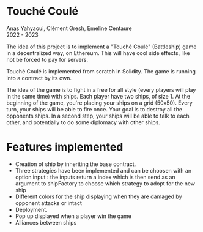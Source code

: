 # Touché Coulé
Anas Yahyaoui, Clément Gresh, Emeline Centaure        
2022 - 2023 

The idea of this project is to implement a "Touché Coulé" (Battleship) game
in a decentralized way, on Ethereum. This will have cool side effects, like not
be forced to pay for servers.

Touché Coulé is implemented from scratch in Solidity. The game is running into a contract by its own. 

The idea of the game is to fight in a free for all style (every players will play in the same time) with ships. Each player have two ships, of size 1. At the beginning of the game, you're placing your ships on a grid (50x50). Every turn, your ships will be able to fire once. Your goal is to destroy all the opponents ships. In a second step, your ships will be able to talk to each other, and potentially to do some diplomacy with other ships.

# Features implemented

- Creation of ship by inheriting the base contract.
- Three strategies have been implemented and can be choosen with an option input : the inputs return a index which is then send as an argument 
  to shipFactory to choose which strategy to adopt for the new ship
- Different colors for the ship displaying when they are damaged by opponent attacks or intact
- Deployment. 
- Pop up displayed when a player win the game
- Alliances between ships 


